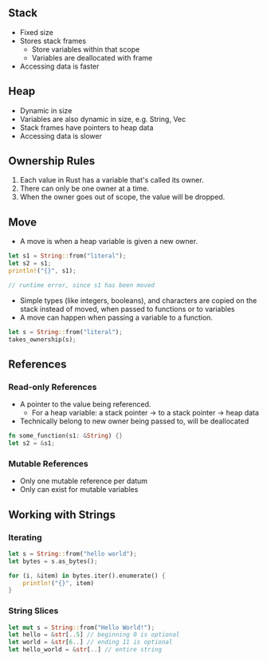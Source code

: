 ## Stack
- Fixed size
- Stores stack frames
	- Store variables within that scope
	- Variables are deallocated with frame
- Accessing data is faster

## Heap
- Dynamic in size
- Variables are also dynamic in size, e.g. String, Vec
- Stack frames have pointers to heap data
- Accessing data is slower

## Ownership Rules
1. Each value in Rust has a variable that's called its owner.
2. There can only be one owner at a time.
3. When the owner goes out of scope, the value will be dropped.

## Move
- A move is when a heap variable is given a new owner.
```rust
let s1 = String::from("literal");
let s2 = s1;
println!("{}", s1);

// runtime error, since s1 has been moved
```
- Simple types (like integers, booleans), and characters are copied on the stack instead of moved, when passed to functions or to variables
- A move can happen when passing a variable to a function.
```rust
let s = String::from("literal");
takes_ownership(s);
```

## References
### Read-only References
- A pointer to the value being referenced.
	- For a heap variable: a stack pointer -> to a stack pointer -> heap data
- Technically belong to new owner being passed to, will be deallocated
```rust
fn some_function(s1: &String) {}
let s2 = &s1;
```

### Mutable References
- Only one mutable reference per datum
- Only can exist for mutable variables

## Working with Strings
### Iterating
```rust
let s = String::from("hello world");
let bytes = s.as_bytes();

for (i, &item) in bytes.iter().enumerate() {
	println!("{}", item)
}
```

### String Slices
```rust
let mut s = String::from("Hello World!");
let hello = &str[..5] // beginning 0 is optional
let world = &str[6..] // ending 11 is optional
let hello_world = &str[..] // entire string
```
